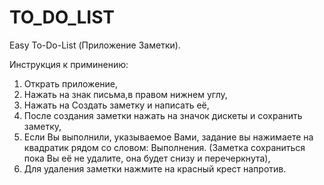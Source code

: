 # TO_DO_LIST
Easy To-Do-List (Приложение Заметки).

Инструкция к приминению:
1) Открать приложение,
2) Нажать на знак письма,в правом нижнем углу,
3) Нажать на Создать заметку и написать её,
4) После создания заметки нажать на значок дискеты и сохранить заметку,
5) Если Вы выполнили, указываемое Вами, задание вы нажимаете на квадратик рядом со словом: Выполнения. (Заметка сохраниться пока Вы её не удалите, она будет снизу и перечеркнута),
6) Для удаления заметки нажмите на красный крест напротив. 


